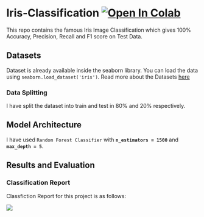 # Iris-Classification  [![Open In Colab](https://colab.research.google.com/assets/colab-badge.svg)](https://colab.research.google.com/github/harshdhamecha/Iris-Classification/blob/main/Iris-Classifier.ipynb)
This repo contains the famous Iris Image Classification which gives 100% Accuracy, Precision, Recall and F1 score on Test Data.  

## Datasets 
Dataset is already available inside the seaborn library. You can load the data using `seaborn.load_dataset('iris')`. Read more about the Datasets [here](https://www.kaggle.com/uciml/iris)  

### Data Splitting
I have split the dataset into train and test in 80% and 20% respectively.  

## Model Architecture
I have used `Random Forest Classifier` with **`n_estimators = 1500`** and **`max_depth = 5`**.   

## Results and Evaluation

### Classification Report
Classfiction Report for this project is as follows: 

![](classification_report.PNG)

